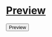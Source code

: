 # [Preview](https://netflix_landing_page.tiiny.site)
<button name="button" onclick="https://easy-video-conference.netlify.app/">Preview</button>
